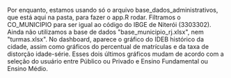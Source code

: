 Por enquanto, estamos usando só o arquivo base_dados_administrativos, que está aqui na pasta, para fazer o app.R rodar. Filtramos o CO_MUNICIPIO para ser igual ao código do IBGE de Niterói (3303302). Ainda não utilizamos a base de dados "base_municipio_rj.xlsx", nem "turmas.xlsx". No dashboard, aparece o gráfico do IDEB histórico da cidade, assim como gráficos do percentual de matrículas e da taxa de distorção idade-série. Esses dois últimos gráficos mudam de acordo com a seleção do usuário entre Público ou Privado e Ensino Fundamental ou Ensino Médio.
